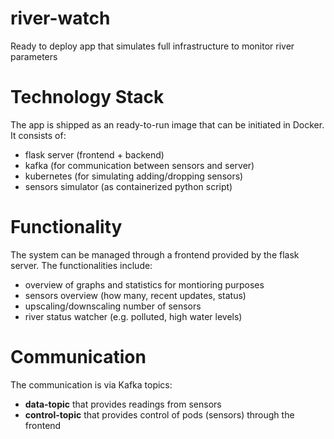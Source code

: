 # river-watch
Ready to deploy app that simulates full infrastructure to monitor river parameters 

# Technology Stack  
The app is shipped as an ready-to-run image that can be initiated in Docker. It consists of:  
- flask server (frontend + backend)
- kafka (for communication between sensors and server)
- kubernetes (for simulating adding/dropping sensors)
- sensors simulator (as containerized python script)

# Functionality  
The system can be managed through a frontend provided by the flask server. The functionalities include:  
- overview of graphs and statistics for montioring purposes
- sensors overview (how many, recent updates, status)
- upscaling/downscaling number of sensors
- river status watcher (e.g. polluted, high water levels)

# Communication  
The communication is via Kafka topics:
- **data-topic** that provides readings from sensors
- **control-topic** that provides control of pods (sensors) through the frontend
